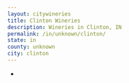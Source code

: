```yaml
---
layout: citywineries
title: Clinton Wineries
description: Wineries in Clinton, IN
permalink: /in/unknown/clinton/
state: in
county: unknown
city: clinton
---
```

-
